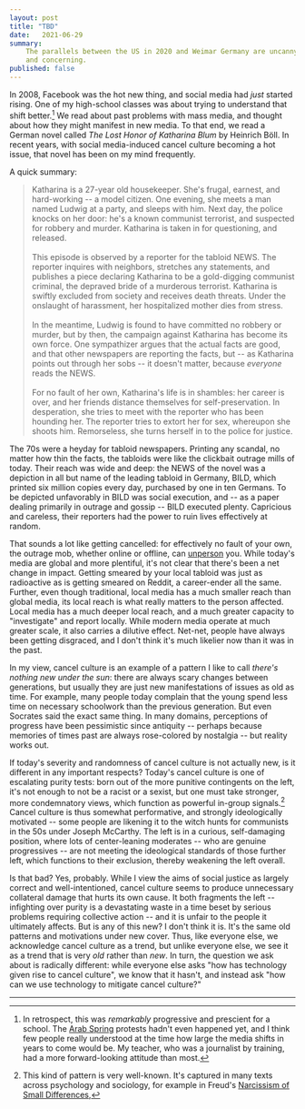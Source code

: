 ```yaml
---
layout: post
title: "TBD"
date:   2021-06-29
summary:
    The parallels between the US in 2020 and Weimar Germany are uncanny
    and concerning.
published: false
---
```



In 2008, Facebook was the hot new thing, and social media had *just* started rising.
One of my high-school classes was about trying to understand that shift better.[^1]
We read about past problems with mass media,
and thought about how they might manifest in new media. To that end,
we read a German novel called *The Lost Honor of Katharina Blum*
by Heinrich Böll. In recent years, with social media-induced cancel culture
becoming a hot issue, that novel has been on my mind frequently.

A quick summary:

>   Katharina is a 27-year old housekeeper. She's frugal, earnest, and hard-working -- a model citizen.
    One evening, she meets a man named Ludwig at a party,
    and sleeps with him. Next day, the police knocks on her door: he's a known
    communist terrorist, and suspected for robbery and murder. Katharina is taken in for
    questioning, and released.
    <br/>
    <br/>
    This episode is observed by a reporter for the
    tabloid NEWS. The reporter inquires with neighbors, stretches any statements,
    and publishes a piece
    declaring Katharina to be a gold-digging communist criminal, the depraved bride of a murderous terrorist.
    Katharina
    is swiftly excluded from society and receives death threats. Under the onslaught
    of harassment, her hospitalized mother dies from stress.
    <br/>
    <br/>
    In the meantime,
    Ludwig is found to have committed no robbery or murder, but
    by then, the campaign against Katharina has become its own force.
    One sympathizer argues that the actual facts are good, and that other
    newspapers are reporting the facts, but -- as Katharina points out through her sobs --
    it doesn't matter, because *everyone* reads the NEWS.
    <br/>
    <br/>
    For no fault of her own, Katharina's life is in shambles:
    her career is over, and her friends distance themselves for self-preservation.
    In desperation, she tries to meet with the reporter who has been hounding her.
    The reporter tries to extort her for sex, whereupon she shoots him.
    Remorseless, she turns herself in to the police for justice.


The 70s were a heyday for tabloid newspapers. Printing any scandal,
no matter how thin the facts, the tabloids were like the clickbait
outrage mills of today. Their reach was wide and deep: the NEWS of the novel
was a depiction in all but name of the leading tabloid in Germany, BILD,
which printed six million copies every day, purchased by one in ten Germans.
To be depicted unfavorably in BILD was social execution, and -- as a paper dealing primarily in outrage and gossip --
BILD executed plenty. Capricious and careless, their reporters had the power to ruin lives
effectively at random.


That sounds a lot like getting cancelled: for effectively no fault of your own,
the outrage mob, whether online or offline, can [unperson](https://en.wikipedia.org/wiki/Newspeak#Vocabulary)
you.
While today's media are global and more plentiful, it's not clear that
there's been a net change in impact.
Getting smeared by your local tabloid was just as radioactive as is getting smeared on Reddit,
a career-ender all the same.
Further, even though traditional, local media has a much smaller reach than global media,
its local reach is what really matters to the person affected.
Local media has a much deeper local reach,
and a much greater capacity to "investigate" and report locally.
While modern media operate at much greater scale, it also carries a dilutive effect.
Net-net, people have always been getting disgraced, and
I don't think it's much likelier now than it was in the past.


In my view, cancel culture is an example of a pattern I like to call *there's nothing new under the sun*:
there are always scary changes between generations, but usually
they are just new manifestations of issues as old as time. For example,
many people today
complain that the young spend less time on necessary schoolwork than the
previous generation. But even Socrates said the exact same thing. In many domains,
perceptions of progress have been pessimistic since antiquity -- perhaps because
memories of times past are always rose-colored by nostalgia -- but reality works out.


If today's severity and randomness of cancel culture is not actually new,
is it different in any important respects? Today's cancel culture
is one of escalating purity tests: born out of the more punitive contingents on the left,
it's not enough to not be a racist or a sexist, but one must take stronger,
more condemnatory views, which function as powerful in-group signals.[^2]
Cancel culture is thus somewhat performative, and strongly ideologically motivated --
some people are likening it to the witch hunts for communists in the 50s under
Joseph McCarthy. The left is in a curious, self-damaging position, where
lots of center-leaning moderates -- who are genuine progressives --
are not meeting the ideological standards of those further left, which functions
to their exclusion, thereby weakening the left overall.


Is that bad? Yes, probably. While I view the aims of social justice
as largely correct and well-intentioned, cancel culture seems to produce
unnecessary collateral damage that hurts its own cause.
It both fragments the left -- infighting
over purity is a devastating waste in a time beset by serious problems
requiring collective action -- and it is unfair to the people it ultimately
affects. But is any of this new? I don't think it is. It's the same old patterns
and motivations under new cover.
Thus, like everyone else, we acknowledge cancel culture as a trend,
but unlike everyone else, we see it as a trend that is very *old* rather than *new*.
In turn, the question we ask about is radically different:
while everyone else asks "how has technology given rise to cancel culture",
we know that it hasn't, and instead ask "how can we use technology to mitigate cancel culture?"



---

[^1]:
    In retrospect, this was *remarkably* progressive and prescient for a school.
    The [Arab Spring](https://en.wikipedia.org/wiki/Arab_Spring) protests hadn't
    even happened yet, and I think few people really understood at the time
    how large the media shifts in years to come would be. My teacher,
    who was a journalist by training, had a more forward-looking attitude than most.

[^2]:
    This kind of pattern is very well-known. It's captured in many texts across
    psychology and sociology, for example in Freud's [Narcissism of Small Differences](https://en.wikipedia.org/wiki/Narcissism_of_small_differences),
